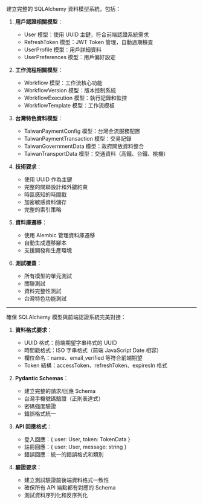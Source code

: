 建立完整的 SQLAlchemy 資料模型系統，包括：

1. **用戶認證相關模型**：
   - User 模型：使用 UUID 主鍵，符合前端認證系統需求
   - RefreshToken 模型：JWT Token 管理，自動過期檢查
   - UserProfile 模型：用戶詳細資料
   - UserPreferences 模型：用戶偏好設定

2. **工作流程相關模型**：
   - Workflow 模型：工作流核心功能
   - WorkflowVersion 模型：版本控制系統
   - WorkflowExecution 模型：執行記錄和監控
   - WorkflowTemplate 模型：工作流模板

3. **台灣特色資料模型**：
   - TaiwanPaymentConfig 模型：台灣金流服務配置
   - TaiwanPaymentTransaction 模型：交易記錄
   - TaiwanGovernmentData 模型：政府開放資料整合
   - TaiwanTransportData 模型：交通資料（高鐵、台鐵、桃機）

4. **技術要求**：
   - 使用 UUID 作為主鍵
   - 完整的關聯設計和外鍵約束
   - 時區感知的時間戳
   - 加密敏感資料儲存
   - 完整的索引策略

5. **資料庫遷移**：
   - 使用 Alembic 管理資料庫遷移
   - 自動生成遷移腳本
   - 支援開發和生產環境

6. **測試覆蓋**：
   - 所有模型的單元測試
   - 關聯測試
   - 資料完整性測試
   - 台灣特色功能測試

---

確保 SQLAlchemy 模型與前端認證系統完美對接：

1. **資料格式要求**：
   - UUID 格式：前端期望字串格式的 UUID
   - 時間戳格式：ISO 字串格式（前端 JavaScript Date 相容）
   - 欄位命名：name、email_verified 等符合前端期望
   - Token 結構：accessToken、refreshToken、expiresIn 格式

2. **Pydantic Schemas**：
   - 建立完整的請求/回應 Schema
   - 台灣手機號碼驗證（正則表達式）
   - 密碼強度驗證
   - 錯誤格式統一

3. **API 回應格式**：
   - 登入回應：{ user: User, token: TokenData }
   - 註冊回應：{ user: User, message: string }
   - 錯誤回應：統一的錯誤格式和類別

4. **驗證要求**：
   - 建立測試驗證前後端資料格式一致性
   - 確保所有 API 端點都有對應的 Schema
   - 測試資料序列化和反序列化
